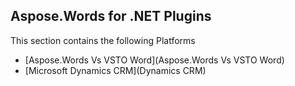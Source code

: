 ## Aspose.Words for .NET Plugins

This section contains the following Platforms
* [Aspose.Words Vs VSTO Word](Aspose.Words Vs VSTO Word)
* [Microsoft Dynamics CRM](Dynamics CRM)
